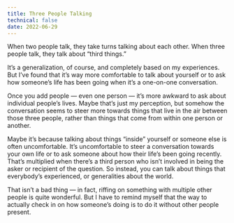 ```yaml
---
title: Three People Talking
technical: false
date: 2022-06-29
---
```


When two people talk, they take turns talking about each other. When three people talk, they talk about “third things.” 

It’s a generalization, of course, and completely based on my experiences. But I’ve found that it’s way more comfortable to talk about yourself or to ask how someone’s life has been going when it’s a one-on-one conversation. 

Once you add people — even one person — it’s more awkward to ask about individual people’s lives. Maybe that’s just my perception, but somehow the conversation seems to steer more towards things that live in the air between those three people, rather than things that come from within one person or another. 

Maybe it’s because talking about things “inside” yourself or someone else is often uncomfortable. It’s uncomfortable to steer a conversation towards your own life or to ask someone about how their life’s been going recently. That’s multiplied when there’s a third person who isn’t involved in being the asker or recipient of the question. So instead, you can talk about things that everybody’s experienced, or generalities about the world. 

That isn’t a bad thing — in fact, riffing on something with multiple other people is quite wonderful. But I have to remind myself that the way to actually check in on how someone’s doing is to do it without other people present. 